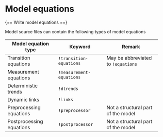 # Model equations

{== Write model equations ==}

Model source files can contain the following types of model equations

Model equation type | Keyword | Remark
---|---|---
Transition equations | `!transition-equations` | May be abbreviated to `!equations`
Measurement equations | `!measurement-equations` | 
Deterministic trends | `!dtrends` |
Dynamic links | `!links` |
Preprocessing equations | `!preprocessor` | Not a structural part of the model
Postprocessing equations | `!postprocessor` | Not a structural part of the model

